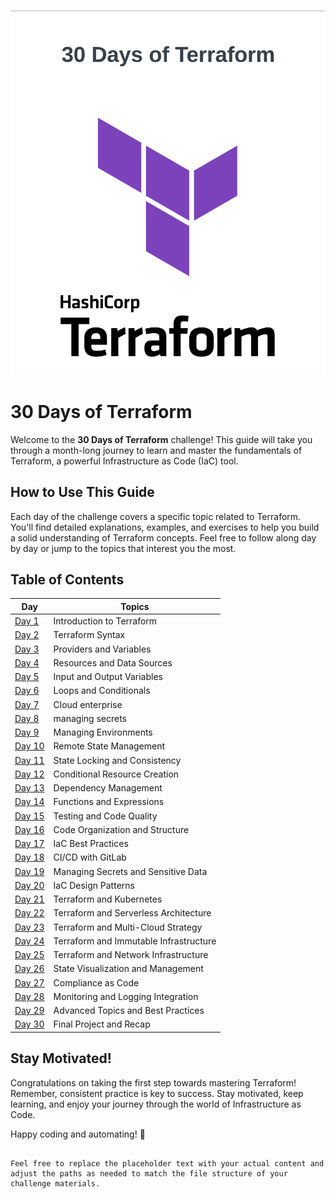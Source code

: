 ![Terraform Logo](./Terraform.png)
# 30 Days of Terraform

Welcome to the **30 Days of Terraform** challenge! This guide will take you through a month-long journey to learn and master the fundamentals of Terraform, a powerful Infrastructure as Code (IaC) tool.

## How to Use This Guide

Each day of the challenge covers a specific topic related to Terraform. You'll find detailed explanations, examples, and exercises to help you build a solid understanding of Terraform concepts. Feel free to follow along day by day or jump to the topics that interest you the most.

## Table of Contents

| Day | Topics |
| --- | --- |
| [Day 1](./01_Day_Introduction/Introduction.md) | Introduction to Terraform |
| [Day 2](./02_Day_Terraform_Syntax/02_day_terraform_syntax.md) | Terraform Syntax |
| [Day 3](./03_Day_Providers_Variables/03_day_providers_variables.md) | Providers and Variables |
| [Day 4](./04_Day_Resources_Data_Sources/04_day_resources_data_sources.md) | Resources and Data Sources |
| [Day 5](./05_Day_Resource_Lifecycle_Changes/05_day_resource_lifecycle_changes.md) | Input and Output Variables |
| [Day 6](./06_Day_Modules_Remote_State/06_day_modules_remote_state.md) | Loops and Conditionals |
| [Day 7](./07_Day_Terraform_Cloud_Enterprise/07_day_terraform_cloud_enterprise.md) | Cloud enterprise |
| [Day 8](./08_Day_Managing_secrets/08_day_managing_secrets.md) | managing secrets |
| [Day 9](./09_Day_Managing_Environments/09_day_managing_environments.md) | Managing Environments |
| [Day 10](./10_Day_Remote_State/10_day_remote_state.md) | Remote State Management |
| [Day 11](./11_Day_State_Locking_Consistency/11_day_state_locking_consistency.md) | State Locking and Consistency |
| [Day 12](./12_Day_Conditional_Resource_Creation/12_day_conditional_resource_creation.md) | Conditional Resource Creation |
| [Day 13](./13_Day_Dependency_Management/13_day_dependency_management.md) | Dependency Management |
| [Day 14](./14_Day_Functions_Expressions/14_day_functions_expressions.md) | Functions and Expressions |
| [Day 15](./15_Day_Testing_Code_Quality/15_day_testing_code_quality.md) | Testing and Code Quality |
| [Day 16](./16_Day_Code_Organization_Structure/16_day_code_organization_structure.md) | Code Organization and Structure |
| [Day 17](./17_Day_IaC_Best_Practices/17_day_iac_best_practices.md) | IaC Best Practices |
| [Day 18](./18_Day_CI_CD_GitLab/18_day_ci_cd_gitlab.md) | CI/CD with GitLab |
| [Day 19](./19_Day_Managing_Secrets/19_day_managing_secrets.md) | Managing Secrets and Sensitive Data |
| [Day 20](./20_Day_Design_Patterns/20_day_design_patterns.md) | IaC Design Patterns |
| [Day 21](./21_Day_Kubernetes/21_day_kubernetes.md) | Terraform and Kubernetes |
| [Day 22](./22_Day_Serverless_Architecture/22_day_serverless_architecture.md) | Terraform and Serverless Architecture |
| [Day 23](./23_Day_Multi_Cloud_Strategy/23_day_multi_cloud_strategy.md) | Terraform and Multi-Cloud Strategy |
| [Day 24](./24_Day_Immutable_Infrastructure/24_day_immutable_infrastructure.md) | Terraform and Immutable Infrastructure |
| [Day 25](./25_Day_Network_Infrastructure/25_day_network_infrastructure.md) | Terraform and Network Infrastructure |
| [Day 26](./26_Day_State_Visualization_Management/26_day_state_visualization_management.md) | State Visualization and Management |
| [Day 27](./27_Day_Compliance_as_Code/27_day_compliance_as_code.md) | Compliance as Code |
| [Day 28](./28_Day_Monitoring_Logging/28_day_monitoring_logging.md) | Monitoring and Logging Integration |
| [Day 29](./29_Day_Advanced_Topics_Best_Practices/29_day_advanced_topics_best_practices.md) | Advanced Topics and Best Practices |
| [Day 30](./30_Day_Final_Project_Recap/30_day_final_project_recap.md) | Final Project and Recap |

## Stay Motivated!

Congratulations on taking the first step towards mastering Terraform! Remember, consistent practice is key to success. Stay motivated, keep learning, and enjoy your journey through the world of Infrastructure as Code.

Happy coding and automating! 🚀
```

Feel free to replace the placeholder text with your actual content and adjust the paths as needed to match the file structure of your challenge materials.